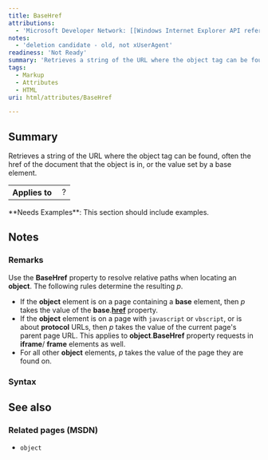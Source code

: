 ```yaml
---
title: BaseHref
attributions:
  - 'Microsoft Developer Network: [[Windows Internet Explorer API reference](http://msdn.microsoft.com/en-us/library/ie/hh828809%28v=vs.85%29.aspx) Article]'
notes:
  - 'deletion candidate - old, not xUserAgent'
readiness: 'Not Ready'
summary: 'Retrieves a string of the URL where the object tag can be found, often the href of the document that the object is in, or the value set by a base element.'
tags:
  - Markup
  - Attributes
  - HTML
uri: html/attributes/BaseHref

---
```

## <span>Summary</span>

Retrieves a string of the URL where the object tag can be found, often the href of the document that the object is in, or the value set by a base element.

<table class="wikitable">
<tr>
<th>
Applies to

</th>
<td>
 ?

</td>
</tr>
</table>
**Needs Examples**: This section should include examples.

## <span>Notes</span>

### <span>Remarks</span>

Use the **BaseHref** property to resolve relative paths when locating an **object**. The following rules determine the resulting *p*.

-   If the **object** element is on a page containing a **base** element, then *p* takes the value of the **base**.[**href**](/html/attributes/href_(base)) property.
-   If the **object** element is on a page with `javascript` or `vbscript`, or is about **protocol** URLs, then *p* takes the value of the current page's parent page URL. This applies to **object**.**BaseHref** property requests in **iframe**/ **frame** elements as well.
-   For all other **object** elements, *p* takes the value of the page they are found on.

### <span>Syntax</span>

## <span>See also</span>

### <span>Related pages (MSDN)</span>

-   `object`
